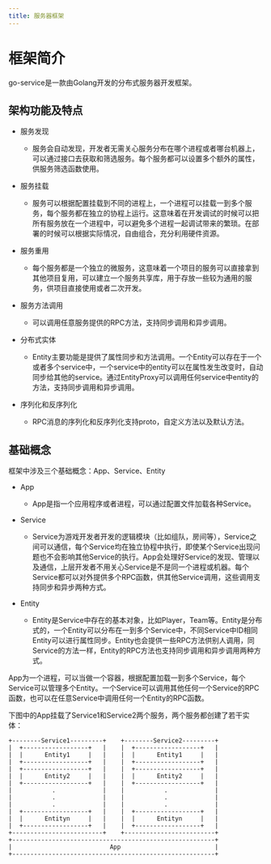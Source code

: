```yaml
---
title: 服务器框架
---
```



# 框架简介
go-service是一款由Golang开发的分布式服务器开发框架。

## 架构功能及特点

  - 服务发现
    - 服务会自动发现，开发者无需关心服务分布在哪个进程或者哪台机器上，可以通过接口去获取和筛选服务。每个服务都可以设置多个额外的属性，供服务筛选函数使用。

  - 服务挂载
    - 服务可以根据配置挂载到不同的进程上，一个进程可以挂载一到多个服务，每个服务都在独立的协程上运行。这意味着在开发调试的时候可以把所有服务放在一个进程中，可以避免多个进程一起调试带来的繁琐。在部署的时候可以根据实际情况，自由组合，充分利用硬件资源。

  - 服务重用
    - 每个服务都是一个独立的微服务，这意味着一个项目的服务可以直接拿到其他项目复用，可以建立一个服务共享库，用于存放一些较为通用的服务，供项目直接使用或者二次开发。

  - 服务方法调用
    - 可以调用任意服务提供的RPC方法，支持同步调用和异步调用。

  - 分布式实体
    - Entity主要功能是提供了属性同步和方法调用。一个Entity可以存在于一个或者多个service中，一个service中的entity可以在属性发生改变时，自动同步给其他的service。通过EntityProxy可以调用任何service中entity的方法，支持同步调用和异步调用。

  - 序列化和反序列化
    - RPC消息的序列化和反序列化支持proto，自定义方法以及默认方法。



## 基础概念

框架中涉及三个基础概念：App、Service、Entity

 - App
   - App是指一个应用程序或者进程，可以通过配置文件加载各种Service。

 - Service
   - Service为游戏开发者开发的逻辑模块（比如组队，房间等），Service之间可以通信，每个Service均在独立协程中执行，即使某个Service出现问题也不会影响其他Service的执行。App会处理好Service的发现、管理以及通信，上层开发者不用关心Service是不是同一个进程或机器。每个Service都可以对外提供多个RPC函数，供其他Service调用，这些调用支持同步和异步两种方式。

 - Entity
   - Entity是Service中存在的基本对象，比如Player，Team等。Entity是分布式的，一个Entity可以分布在一到多个Service中，不同Service中ID相同Entity可以进行属性同步。Entity也会提供一些RPC方法供别人调用，同Service的方法一样，Entity的RPC方法也支持同步调用和异步调用两种方式。


App为一个进程，可以当做一个容器，根据配置加载一到多个Service，每个Service可以管理多个Entity。一个Service可以调用其他任何一个Service的RPC函数，也可以在任意Service中调用任何一个Entity的RPC函数。

下图中的App挂载了Service1和Service2两个服务，两个服务都创建了若干实体：

```
+--------Service1---------+    +--------Service2---------+
|  +------------------+   |    |  +------------------+   |
|  |      Entity1     |   |    |  |      Entity1     |   |
|  +------------------+   |    |  +------------------+   |
|  +------------------+   |    |  +------------------+   |
|  |      Entity2     |   |    |  |      Entity2     |   |
|  +------------------+   |    |  +------------------+   |
|           .             |    |           .             |
|           .             |    |           .             |
|           .             |    |           .             |
|  +------------------+   |    |  +------------------+   |
|  |      Entityn     |   |    |  |      Entityn     |   |
|  +------------------+   |    |  +------------------+   |
+-------------------------+    +-------------------------+
+--------------------------------------------------------+
|                           App                          |
+--------------------------------------------------------+

```
